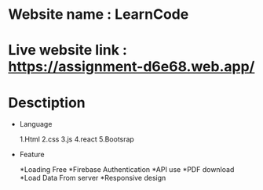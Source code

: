 
# Website name : LearnCode


# Live website link : https://assignment-d6e68.web.app/

# Desctiption 

* Language

    1.Html
    2.css
    3.js
    4.react
    5.Bootsrap

* Feature 
  
  *Loading Free
  *Firebase Authentication
  *API use
  *PDF download
  *Load Data From server
  *Responsive design
